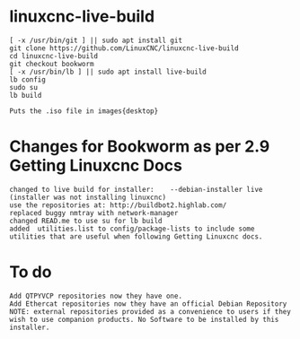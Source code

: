 # linuxcnc-live-build

    [ -x /usr/bin/git ] || sudo apt install git
    git clone https://github.com/LinuxCNC/linuxcnc-live-build
    cd linuxcnc-live-build
    git checkout bookworm
    [ -x /usr/bin/lb ] || sudo apt install live-build
    lb config
    sudo su
    lb build
    
    Puts the .iso file in images{desktop}
    
# Changes for Bookworm as per 2.9 Getting Linuxcnc Docs
    changed to live build for installer: 	--debian-installer live  (installer was not installing linuxcnc)
    use the repositories at: http://buildbot2.highlab.com/   
    replaced buggy nmtray with network-manager  
    changed READ.me to use su for lb build 
    added  utilities.list to config/package-lists to include some utilities that are useful when following Getting Linuxcnc docs.
    
 # To do
    Add QTPYVCP repositories now they have one.
    Add Ethercat repositories now they have an official Debian Repository
    NOTE: external repositories provided as a convenience to users if they wish to use companion products. No Software to be installed by this installer.
